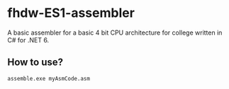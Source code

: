 # fhdw-ES1-assembler
A basic assembler for a basic 4 bit CPU architecture for college written in C# for .NET 6. 

## How to use?

`assemble.exe myAsmCode.asm`
